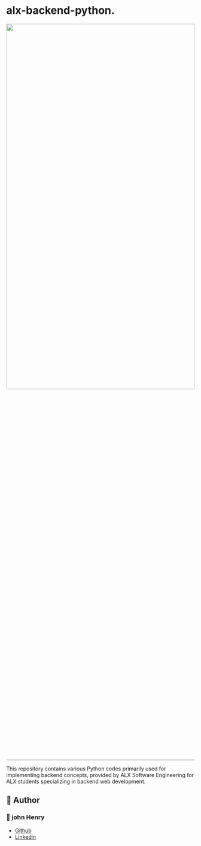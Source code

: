# alx-backend-python.

<img src="https://media.geeksforgeeks.org/wp-content/cdn-uploads/20210917204112/Top-10-Advance-Python-Concepts-That-You-Must-Know.png" width = "100%" height = "50%"/>

---
This repository contains various Python codes primarily used for implementing backend concepts, provided by ALX Software Engineering for ALX students specializing in backend web development.
## :pencil: **Author**
### :man: john Henry
- [Github](https://github.com/johnhenry411)
- [Linkedin](https://www.linkedin.com)
